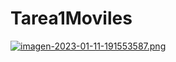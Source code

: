 # Tarea1Moviles

[![imagen-2023-01-11-191553587.png](https://i.postimg.cc/LsZMkjw8/imagen-2023-01-11-191553587.png)](https://postimg.cc/QBsPhKj2)
